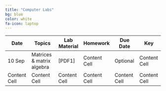```yaml
---
title: "Computer Labs"
bg: blue
color: white
fa-icon: laptop
---
```



| Date          | Topics                     | Lab Material  | Homework      | Due Date      | Key           |
| ------------- | -------------------------- | ------------- | ------------- | ------------- | ------------- |
| 10 Sep        | Matrices & matrix algebra  | [PDF1]        | Content Cell  | Optional      | Content Cell  |
| Content Cell  | Content Cell               | Content Cell  | Content Cell  | Content Cell  | Content Cell  |



